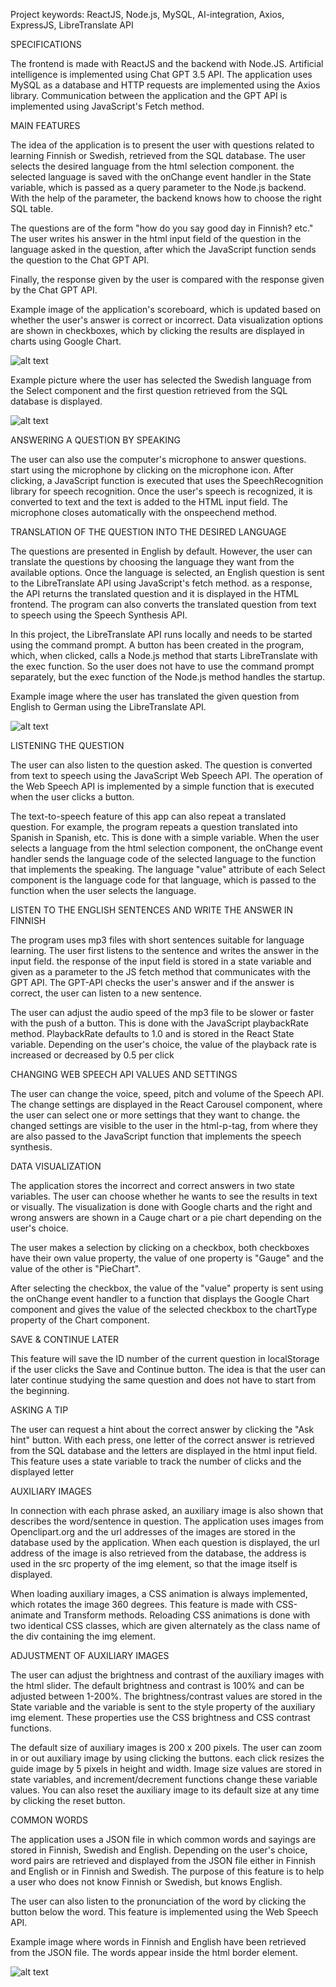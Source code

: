 Project keywords: ReactJS, Node.js, MySQL, AI-integration, Axios, ExpressJS, LibreTranslate API

SPECIFICATIONS

The frontend is made with ReactJS and the backend with Node.JS. Artificial intelligence is implemented using Chat GPT 3.5 API. The application uses MySQL as a database and HTTP requests are implemented using the Axios library. Communication between the application and the GPT API is implemented using JavaScript's Fetch method.

MAIN FEATURES

The idea of ​​the application is to present the user with questions related to learning Finnish or Swedish, retrieved from the SQL database. The user selects the desired language from the html selection component. the selected language is saved with the onChange event handler in the State variable, which is passed as a query parameter to the Node.js backend. With the help of the parameter, the backend knows how to choose the right SQL table.

The questions are of the form "how do you say good day in Finnish? etc." The user writes his answer in the html input field of the question in the language asked in the question, after which the JavaScript function sends the question to the Chat GPT API.

Finally, the response given by the user is compared with the response given by the Chat GPT API.

Example image of the application's scoreboard, which is updated based on whether the user's answer is correct or incorrect. Data visualization options are shown in checkboxes, which by clicking the results are displayed in charts using Google Chart.

![alt text](frontend/src/images/LLui.png)

Example picture where the user has selected the Swedish language from the Select component and the first question retrieved from the SQL database is displayed.

![alt text](frontend/src/images/LLswe.png)


ANSWERING A QUESTION BY SPEAKING

The user can also use the computer's microphone to answer questions. start using the microphone by clicking on the microphone icon. After clicking, a JavaScript function is executed that uses the SpeechRecognition library for speech recognition. Once the user's speech is recognized, it is converted to text and the text is added to the HTML input field. The microphone closes automatically with the onspeechend method.

TRANSLATION OF THE QUESTION INTO THE DESIRED LANGUAGE

The questions are presented in English by default. However, the user can translate the questions by choosing the language they want from the available options. Once the language is selected, an English question is sent to the LibreTranslate API using JavaScript's fetch method. as a response, the API returns the translated question and it is displayed in the HTML frontend. The program can also converts the translated question from text to speech using the Speech Synthesis API.

In this project, the LibreTranslate API runs locally and needs to be started using the command prompt. A button has been created in the program, which, when clicked, calls a Node.js method that starts LibreTranslate with the exec function. So the user does not have to use the command prompt separately, but the exec function of the Node.js method handles the startup.

Example image where the user has translated the given question from English to German using the LibreTranslate API. 

![alt text](frontend/src/images/LLapp.png)


LISTENING THE QUESTION

The user can also listen to the question asked. The question is converted from text to speech using
the JavaScript Web Speech API. The operation of the Web Speech API is implemented by a simple function
that is executed when the user clicks a button.

The text-to-speech feature of this app can also repeat a translated question. For example, the program repeats a question translated into Spanish in Spanish, etc. This is done with a simple variable. When the user selects a language from the html selection component, the onChange event handler sends the language code of the selected language to the function that implements the speaking. The language "value" attribute of each Select component is the language code for that language, which is passed to the function when the user selects the language.

LISTEN TO THE ENGLISH SENTENCES AND WRITE THE ANSWER IN FINNISH

The program uses mp3 files with short sentences suitable for language learning. 
The user first listens to the sentence and writes the answer in the input field. the response of the input field is stored in a state variable and given as a parameter to the JS fetch method that communicates with the GPT API. The GPT-API checks the user's answer and if the answer is correct, the user can listen to a new sentence.

The user can adjust the audio speed of the mp3 file to be slower or faster with the push of a button.
This is done with the JavaScript playbackRate method. PlaybackRate defaults to 1.0 and is stored in the React State variable. Depending on the user's choice, the value of the playback rate is increased or decreased by 0.5 per click

CHANGING WEB SPEECH API VALUES ​​AND SETTINGS

The user can change the voice, speed, pitch and volume of the Speech API. The change settings are displayed in the React Carousel component, where the user can select one or more settings that they want to change.
the changed settings are visible to the user in the html-p-tag, from where they are also passed to the JavaScript function that implements the speech synthesis.

DATA VISUALIZATION

The application stores the incorrect and correct answers in two state variables. The user can choose whether he wants to see the results in text or visually. The visualization is done with Google charts and the right and wrong answers are shown in a Cauge chart or a pie chart depending on the user's choice.

The user makes a selection by clicking on a checkbox, both checkboxes have their own value property, the value of one property is "Gauge" and the value of the other is "PieChart". 

After selecting the checkbox, the value of the "value" property is sent using the onChange event handler to a function that displays the Google Chart component and gives the value of the selected checkbox to the chartType property of the Chart component.

SAVE & CONTINUE LATER

This feature will save the ID number of the current question in localStorage if the user clicks the Save and Continue button. The idea is that the user can later continue studying the same question and does not have to start from the beginning.

ASKING A TIP

The user can request a hint about the correct answer by clicking the "Ask hint" button. With each press, one letter of the correct answer is retrieved from the SQL database and the letters are displayed in the html input field. This feature uses a state variable to track the number of clicks and the displayed letter

AUXILIARY IMAGES

In connection with each phrase asked, an auxiliary image is also shown that describes the word/sentence in question. The application uses images from Openclipart.org and the url addresses of the images are stored in the database used by the application. When each question is displayed, the url address of the image is also retrieved from the database, the address is used in the src property of the img element, so that the image itself is displayed.

When loading auxiliary images, a CSS animation is always implemented, which rotates the image 360 ​​degrees.
This feature is made with CSS-animate and Transform methods. Reloading CSS animations is done with two identical CSS classes, which are given alternately as the class name of the div containing the img element.

ADJUSTMENT OF AUXILIARY IMAGES

The user can adjust the brightness and contrast of the auxiliary images with the html slider. The default brightness and contrast is 100% and can be adjusted between 1-200%. The brightness/contrast values are stored in the State variable and the variable is sent to the style property of the auxiliary img element. These properties use the CSS brightness and CSS contrast functions.

The default size of auxiliary images is 200 x 200 pixels. The user can zoom in or out auxiliary image by using clicking the buttons. each click resizes the guide image by 5 pixels in height and width. Image size values ​​are stored in state variables, and increment/decrement functions change these variable values.
You can also reset the auxiliary image to its default size at any time by clicking the reset button.

COMMON WORDS

The application uses a JSON file in which common words and sayings are stored in Finnish, Swedish and English.
Depending on the user's choice, word pairs are retrieved and displayed from the JSON file either in Finnish and English or in Finnish and Swedish. The purpose of this feature is to help a user who does not know Finnish or Swedish, but knows English.

The user can also listen to the pronunciation of the word by clicking the button below the word. This feature is implemented using the Web Speech API.

Example image where words in Finnish and English have been retrieved from the JSON file. The words appear inside the html border element.

![alt text](frontend/src/images/comwords.png)